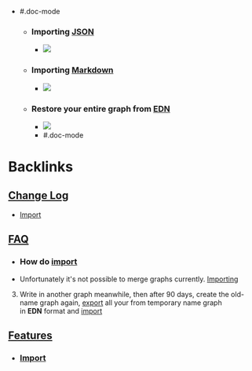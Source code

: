 - #.doc-mode
    - ### Importing [JSON](<JSON.md>)
        - ![](https://firebasestorage.googleapis.com/v0/b/firescript-577a2.appspot.com/o/imgs%2Fapp%2Fhelp-documentation%2Fc7Lo7AEKTW.gif?alt=media&token=30f458c8-7c5e-4777-8e7d-d1324f6453a6)
    - ### Importing [Markdown](<Markdown.md>)
        - ![](https://firebasestorage.googleapis.com/v0/b/firescript-577a2.appspot.com/o/imgs%2Fapp%2Fhelp-documentation%2FqVCxXBjzNU.gif?alt=media&token=7f3f8124-9e32-486d-9e3d-c004598f346c)
    - ### Restore your entire graph from [EDN](<EDN.md>)
        - ![](https://firebasestorage.googleapis.com/v0/b/firescript-577a2.appspot.com/o/imgs%2Fapp%2Fhelp-documentation%2FSgFSQeP1DW.gif?alt=media&token=55c8c34e-1028-4442-8744-7268d4e3a002)
        - #.doc-mode

# Backlinks
## [Change Log](<Change Log.md>)
- [Import](<Import.md>)

## [FAQ](<FAQ.md>)
- ### **How do** [import]([Import](<Import.md>))

- Unfortunately it's not possible to merge graphs currently. [Importing]([Import](<Import.md>))

3. Write in another graph meanwhile, then after 90 days, create the old-name graph again, [export]([Export](<Export.md>)) all your from temporary name graph in __EDN__ format and [import]([Import](<Import.md>))

## [Features](<Features.md>)
- ### [Import]([Import](<Import.md>))

